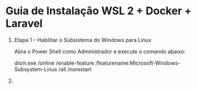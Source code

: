 # Guia de Instalação WSL 2 + Docker + Laravel

 1. Etapa 1 – Habilitar o Subsistema do Windows para Linux
 
    Abra o Power Shell como Administrador e execute o comando abaixo:
     
     dism.exe /online /enable-feature /featurename:Microsoft-Windows-Subsystem-Linux /all /norestart
 2. 
